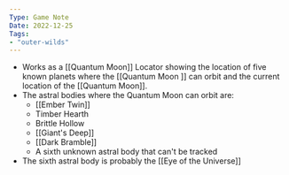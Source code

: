```yaml
---
Type: Game Note
Date: 2022-12-25
Tags:
- "outer-wilds"
---
```

- Works as a [[Quantum Moon]] Locator showing the location of five known planets where the [[Quantum Moon ]] can orbit and the current location of the [[Quantum Moon]].
- The astral bodies where the Quantum Moon can orbit are:
	- [[Ember Twin]]
	- Timber Hearth
	- Brittle Hollow
	- [[Giant's Deep]]
	- [[Dark Bramble]]
	- A sixth unknown astral body that can't be tracked
- The sixth astral body is probably the [[Eye of the Universe]]